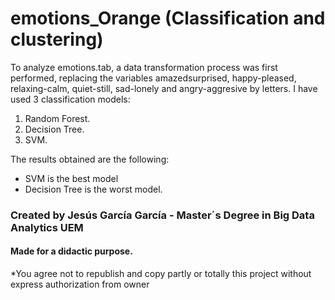 # emotions_Orange (Classification and clustering)

To analyze emotions.tab, a data transformation process was first performed, replacing the variables amazedsurprised, happy-pleased, relaxing-calm, quiet-still, sad-lonely and angry-aggresive by letters. I have used 3 classification models:
1. Random Forest.
2. Decision Tree.
3. SVM.

The results obtained are the following:

- SVM is the best model 
- Decision Tree is the worst model.



### Created by Jesús García García - Master´s Degree in Big Data Analytics UEM
#### Made for a didactic purpose. 


*You agree not to republish and copy partly or totally this project without express authorization from owner
